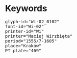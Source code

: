 # Keywords
<pre>
glyph-id="Wi-02_0102"
font-id="Wi-02"
printer-id="Wi"
printer="Maciej Wirzbięta"
period="1555/7-1605"
place="Kraków"
PT plate="469"
</pre>
